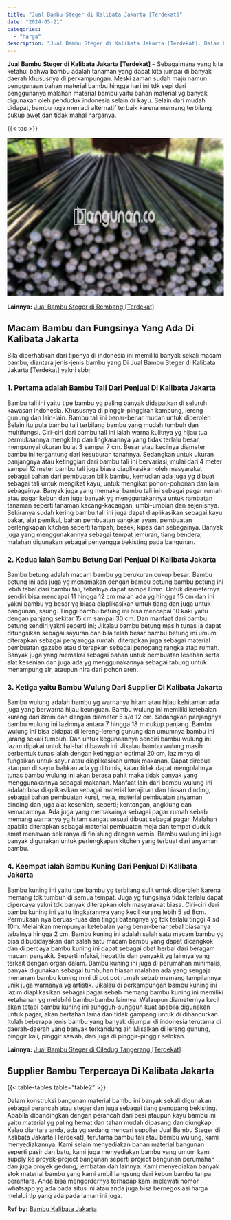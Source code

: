 ```yaml
---
title: "Jual Bambu Steger di Kalibata Jakarta [Terdekat]"
date: "2024-05-21"
categories: 
  - "harga"
description: "Jual Bambu Steger di Kalibata Jakarta [Terdekat]. Dalam konstruksi bangunan material bambu ini banyak sekali digunakan sebagai perancah atau steger dan juga..."
---
```


**Jual Bambu Steger di Kalibata Jakarta \[Terdekat\]** – Sebagaimana yang kita ketahui bahwa bambu adalah tanaman yang dapat kita jumpai di banyak daerah khususnya di perkampungan. Meski zaman sudah maju namun penggunaan bahan material bambu hingga hari ini tdk sepi dari penggunanya malahan material bambu yaitu bahan material yg banyak digunakan oleh penduduk indonesia selain dr kayu. Selain dari mudah didapat, bambu juga menjadi alternatif terbaik karena memang terbilang cukup awet dan tidak mahal harganya.

{{< toc >}}

![Jual Bambu Steger di Kalibata Jakarta [Terdekat]](/images/jual-bambu-tali-03.png)

**Lainnya:** [Jual Bambu Steger di Rembang \[Terdekat\]](https://bambu.bangunan.co/jual-bambu-steger-di-rembang-terdekat/)

## Macam Bambu dan Fungsinya Yang Ada Di Kalibata Jakarta

Bila diperhatikan dari tipenya di indonesia ini memiliki banyak sekali macam bambu, diantara jenis-jenis bambu yang Di Jual Bambu Steger di Kalibata Jakarta \[Terdekat\] yakni sbb;

### 1\. Pertama adalah Bambu Tali Dari Penjual Di Kalibata Jakarta

Bambu tali ini yaitu tipe bambu yg paling banyak didapatkan di seluruh kawasan indonesia. Khususnya di pinggir-pinggiran kampung, lereng gunung dan lain-lain. Bambu tali ini benar-benar mudah untuk diperoleh Selain itu pula bambu tali terbilang bambu yang mudah tumbuh dan multifungsi. Ciri-ciri dari bambu tali ini ialah warna kulitnya yg hijau tua permukaannya mengkilap dan lingkarannya yang tidak terlalu besar, mempunyai ukuran bulat 3 sampai 7 cm. Besar atau kecilnya diameter bambu ini tergantung dari kesuburan tanahnya. Sedangkan untuk ukuran panjangnya atau ketinggian dari bambu tali ini bervariasi, mulai dari 4 meter sampai 12 meter bambu tali juga biasa diaplikasikan oleh masyarakat sebagai bahan dari pembuatan bilik bambu, kemudian ada juga yg dibuat sebagai tali untuk mengikat kayu, untuk mengikat pohon-pohonan dan lain sebagainya. Banyak juga yang memakai bambu tali ini sebagai pagar rumah atau pagar kebun dan juga banyak yg menggunakannya untuk rambatan tanaman seperti tanaman kacang-kacangan, umbi-umbian dan sejenisnya. Sekiranya sudah kering bambu tali ini juga dapat diaplikasikan sebagai kayu bakar, alat pemikul, bahan pembuatan sangkar ayam, pembuatan perlengkapan kitchen seperti tampah, besek, kipas dan sebagainya. Banyak juga yang menggunakannya sebagai tempat jemuran, tiang bendera, malahan digunakan sebagai penyangga bekisting pada bangunan.

### 2\. Kedua ialah Bambu Betung Dari Penjual Di Kalibata Jakarta

Bambu betung adalah macam bambu yg berukuran cukup besar. Bambu betung ini ada juga yg menamakan dengan bambu petung bambu petung ini lebih tebal dari bambu tali, tebalnya dapat sampe 8mm. Untuk diameternya sendiri bisa mencapai 11 hingga 12 cm malah ada yg hingga 15 cm dan ini yakni bambu yg besar yg biasa diaplikasikan untuk tiang dan juga untuk bangunan, saung. Tinggi bambu betung ini bisa mencapai 10 kaki yaitu dengan panjang sekitar 15 cm sampai 30 cm. Dan manfaat dari bambu betung sendiri yakni seperti ini; Jikalau bambu betung masih tunas ia dapat difungsikan sebagai sayuran dan bila telah besar bambu betung ini umum diterapkan sebagai penyangga rumah, diterapkan juga sebagai material pembuatan gazebo atau diterapkan sebagai penopang rangka atap rumah. Banyak juga yang memakai sebagai bahan untuk pembuatan lesehan serta alat kesenian dan juga ada yg menggunakannya sebagai tabung untuk menampung air, ataupun nira dari pohon aren.

### 3\. Ketiga yaitu Bambu Wulung Dari Supplier Di Kalibata Jakarta

Bambu wulung adalah bambu yg warnanya hitam atau hijau kehitaman ada juga yang berwarna hijau keunguan. Bambu wulung ini memiliki ketebalan kurang dari 8mm dan dengan diameter 5 s/d 12 cm. Sedangkan panjangnya bambu wulung ini lazimnya antara 7 hingga 18 m cukup panjang. Bambu wulung ini bisa didapat di lereng-lereng gunung dan umumnya bambu ini jarang sekali tumbuh. Dan untuk kegunaannya sendiri bambu wulung ini lazim dipakai untuk hal-hal dibawah ini. Jikalau bambu wulung masih berbentuk tunas ialah dengan ketinggian optimal 20 cm, lazimnya di fungsikan untuk sayur atau diaplikasikan untuk makanan. Dapat direbus ataupun di sayur bahkan ada yg ditumis, kalau tidak dapat mengolahnya tunas bambu wulung ini akan berasa pahit maka tidak banyak yang menggunakannya sebagai makanan. Manfaat lain dari bambu wulung ini adalah bisa diaplikasikan sebagai material kerajinan dan hiasan dinding, sebagai bahan pembuatan kursi, meja, material pembuatan anyaman dinding dan juga alat kesenian, seperti; kentongan, angklung dan semacamnya. Ada juga yang memakainya sebagai pagar rumah sebab memang warnanya yg hitam sangat sesuai dibuat sebagai pagar. Malahan apabila diterapkan sebagai material pembuatan meja dan tempat duduk amat menawan sekiranya di finishing dengan vernis. Bambu wulung ini juga banyak digunakan untuk perlengkapan kitchen yang terbuat dari anyaman bambu.

### 4\. Keempat ialah Bambu Kuning Dari Penjual Di Kalibata Jakarta

Bambu kuning ini yaitu tipe bambu yg terbilang sulit untuk diperoleh karena memang tdk tumbuh di semua tempat. Juga yg fungsinya tidak terlalu dapat dipercaya yakni tdk banyak diterapkan oleh masyarakat biasa. Ciri-ciri dari bambu kuning ini yaitu lingkarannya yang kecil kurang lebih 5 sd 8cm. Permukaan nya beruas-ruas dan tinggi batangnya yg tdk terlalu tinggi 4 sd 10m. Melainkan mempunyai ketebalan yang benar-benar tebal biasanya tebalnya hingga 2 cm. Bambu kuning ini adalah salah satu macam bambu yg bisa dibudidayakan dan salah satu macam bambu yang dapat dicangkok dan di percaya bambu kuning ini dapat sebagai obat herbal dari beragam macam penyakit. Seperti infeksi, hepatitis dan penyakit yg lainnya yang terkait dengan organ dalam. Bambu kuning ini juga di perumahan minimalis, banyak digunakan sebagai tumbuhan hiasan malahan ada yang sengaja menanam bambu kuning mini di pot pot rumah sebab memang tampilannya unik juga warnanya yg artistik. Jikalau di perkampungan bambu kuning ini lazim diaplikasikan sebagai pagar sebab memang bambu kuning ini memiliki ketahanan yg melebihi bambu-bambu lainnya. Walaupun diameternya kecil akan tetapi bambu kuning ini sungguh-sungguh kuat apabila digunakan untuk pagar, akan bertahan lama dan tidak gampang untuk di dihancurkan. Itulah beberapa jenis bambu yang banyak dijumpai di indonesia terutama di daerah-daerah yang banyak terkandung air, Misalkan di lereng gunung, pinggir kali, pinggir sawah, dan juga di pinggir-pinggir selokan.

**Lainnya:** [Jual Bambu Steger di Ciledug Tangerang \[Terdekat\]](https://bambu.bangunan.co/jual-bambu-steger-di-ciledug-tangerang-terdekat/)

## Supplier Bambu Terpercaya Di Kalibata Jakarta

{{< table-tables table="table2" >}}

Dalam konstruksi bangunan material bambu ini banyak sekali digunakan sebagai perancah atau steger dan juga sebagai tiang penopang bekisting. Apabila dibandingkan dengan perancah dari besi ataupun kayu bambu ini yaitu material yg paling hemat dan tahan mudah dipasang dan diungkap. Kalau diantara anda, ada yg sedang mencari supplier Jual Bambu Steger di Kalibata Jakarta \[Terdekat\], terutama bambu tali atau bambu wulung, kami menyediakannya. Kami selain menyediakan bahan material bangunan seperti pasir dan batu, kami juga menyediakan bambu yang umum kami supply ke proyek-project bangunan seperti project bangunan perumahan dan juga proyek gedung, jembatan dan lainnya. Kami menyediakan banyak stok material bambu yang kami ambil langsung dari kebun bambu tanpa perantara. Anda bisa mengordernya terhadap kami melewati nomor whatsapp yg ada pada situs ini atau anda juga bisa bernegosiasi harga melalui tlp yang ada pada laman ini juga.

**Ref by:** [Bambu Kalibata Jakarta](https://id.wikipedia.org/wiki/Bambu)
